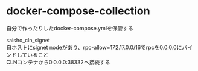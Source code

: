 # docker-compose-collection
自分で作ったりしたdocker-compose.ymlを保管する

saisho_cln_signet<br>
自ホストにsignet nodeがあり、rpc-allow=172.17.0.0/16でrpcを0.0.0.0にバインドしていること<br>
CLNコンテナから0.0.0.0:38332へ接続する<br>
